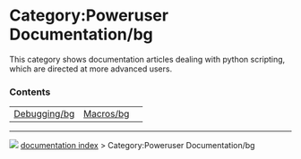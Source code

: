 # Category:Poweruser Documentation/bg
This category shows documentation articles dealing with python scripting, which are directed at more advanced users.

### Contents

|     |     |     |
| --- | --- | --- |
| [Debugging/bg](Debugging/bg.md) | [Macros/bg](Macros/bg.md) |



---
![](images/Right_arrow.png) [documentation index](../README.md) > Category:Poweruser Documentation/bg
